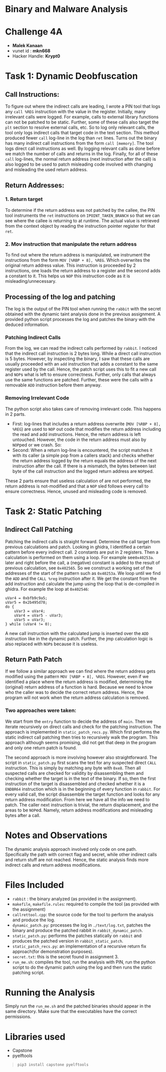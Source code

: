 # __Binary and Malware Analysis__
# Challenge 4A

* __Malek Kanaan__
* vunet id : __mkn668__
* Hacker Handle: __Krypt0__

# Task 1: Dynamic Deobfuscation
## Call Instructions:
To figure out where the indirect calls are leading, I wrote a PIN tool that logs any `call %REG` instruction with the value in the register. Initially, many irrelevant calls were logged. For example, calls to external library functions can not be patched to be static. Further, some of these calls also target the `plt` section to resolve external calls, etc. So to log only relevant calls, the tool only logs indirect calls that target code in the text section. This method produced fewer `call` log-line in the log than `ret` lines. Turns out the binary has many indirect call instructions from the form `call [memory]`. The tool logs direct call instructions as well. By logging relevant calls as done before we match the number of calls and returns in the log.
Finally, for all of these `call` log-lines, the normal return address (next instruction after the call) is also logged to be used to patch misleading code involved with changing and misleading the used return address.


## Return Addresses:
### 1. Return target
To determine if the return address was not patched by the callee, the PIN tool instruments the `ret` instructions on `IPOINT_TAKEN_BRANCH` so that we can see where the callee is returning to at runtime. The actual value is retrieved from the context object by reading the instruction pointer register for that `ret`.

### 2. Mov instruction that manipulate the return address
To find out where the return address is manipulated, we instrument the instructions from the form `MOV [%RBP + 8], %REG`. Which overwrites the original return address value. This instruction is proceeded by 2 instructions, one loads the return address to a register and the second adds a constant to it. This helps us `NOP` this instruction code as it is misleading/unnecessary.

## Processing of the log and patching
The log is the output of the PIN tool when running the `rabbit` with the secret obtained with the dynamic taint analysis done in the previous assignment.
A provided python script processes the log and patches the binary with the deduced information.
### Patching Indirect Calls
From the log, we can read the indirect calls performed by `rabbit`. I noticed that the indirect call instruction is 2 bytes long. While a direct call instruction is 5 bytes. However, by inspecting the binary, I saw that these calls are usually proceeded with an `add` instruction that adds a constant to the same register used by the call. Hence, the patch script uses this to fit a new call and `NOP`s what is left to ensure correctness. Further, only calls that always use the same functions are patched. Further, these were the calls with a removable `ADD` instruction before them anyway.

### Removing Irrelevant Code
The python script also takes care of removing irrelevant code. This happens in 2 parts.
* First: log-lines that includes a return address overwrite (`MOV [%RBP + 8], %REG`) are used to `NOP` out code that modifies the return address including the read and add instructions. Hence, the return address is left untouched. However, the code in the return address must also by `NOP`ped or we crash. So:
* Second: When a return log-line is encountered, the script matches it with its caller (a simple pop from a callers stack) and checks whether the return address logged by the return equals the address of the next instruction after the call. If there is a mismatch, the bytes between last byte of the call instruction and the logged return address are `NOP`ped.

These 2 parts ensure that useless calculation of are not performed, the return address is not-modified and that a `NOP` sled follows every call to ensure correctness. Hence, unused and misleading code is removed.

# Task 2: Static Patching
## Indirect Call Patching
Patching the indirect calls is straight forward. Determine the call target from previous calculations and patch. Looking in ghidra, I identified a certain pattern before every indirect call. 2 constants are put in 2 registers. Then a calculation is performed on them using a loop. For example see`0x40253a`. later and right before the call, a (negative) constant is added to the result of previous calculation, see `0x402565`. So we construct a working set of the addresses of the start of the pattern such as `0x40253a`. We loop until we find the `ADD` and the `CALL %reg` instruction after it. We get the constant from the add instruction and calculate the jump using the loop that is de-compiled in ghidra. For example the loop at `0x402546`:
```
uVar4 = 0xbfb9c9a5;
uVar5 = 0x2b495d78;
do {
    uVar3 = uVar4;
    uVar4 = uVar5 - uVar3;
    uVar5 = uVar3;
} while (uVar4 != 0);
```
A new call instruction with the calculated jump is inserted over the `ADD` instruction like in the dynamic patch. Further, the jmp calculation logic is also replaced with `NOP`s because it is useless.

## Return Path Patch
If we follow a similar approach we can find where the return address gets modified using the pattern `MOV [%RBP + 8], %REG`. However, even if we identified a place where the return address is modified, determining the (original) return address of a function is hard. Because we need to know who the caller was to decide the correct return address. Hence, the program will not work when the return address calculation is removed.

### Two approaches were taken:
We start from the `entry` function to decide the address of `main`. Then we iterate recursively on direct calls and check for the patching instruction. The approach is implemented in `static_patch_recs.py`. Which first performs the static indirect call patching then tries to recursively walk the program. This approach although seems promising, did not get that deep in the program and only one return patch is found.

The second approach is more involving however also straightforward. The script in `static_patch.py` first scans the text for any suspected direct `CALL` instruction. This is simply by matching any byte with `0xe8`. Then all suspected calls are checked for validity by disassembling them and checking whether the target is in the text of the binary. If so, then the first instruction of the target is disassembled and checked whether it is a `ENDBR64` instruction which is in the beginning of every function in `rabbit`.
For every valid call, the script disassemble the target function and looks for any return address modification. From here we have all the info we need to patch. The caller next instruction is trivial, the return displacement, and the areas to be `NOP`ed. Namely, return address modifications and misleading bytes after a call.

# Notes and Observations
The dynamic analysis approach involved only code on one path. Specifically the path with correct flag and secret, while other indirect calls and return stuff are not reached. Hence, the static analysis finds more indirect calls and return address modifications.

# Files Included
* `rabbit` : the binary analyzed (as provided in the assignment).
* `makefile`, `makefile.rules`: required to compile the tool (as provided with the assignment)
* `callrettool.cpp`: the source code for the tool to perform the analysis and produce the log.
* `dynamic_patch.py`: processes the log in `./text/log.txt`, patches the binary and produce the patched rabbit in `rabbit_dynamic_patch`.
* `static_patch.py`: performs the patches statically on `rabbit` and produces the patched version in `rabbit_static_patch`.
* `static_patch_recs.py`: an implementation of a recursive return fix approach(for demonstration purposes).
* `secret.txt`: this is the secret found in assignment 3.
* `run_me.sh`: compiles the tool, run the analysis with PIN, run the python script to do the dynamic patch using the log and then runs the static patching script.

# Running the Analysis
Simply run the `run_me.sh` and the patched binaries should appear in the same directory. Make sure that the executables have the correct permissions.

# Libraries used
* Capstone
* pyelftools

>  `pip3 install capstone pyelftools`
